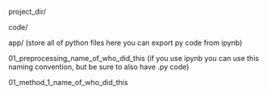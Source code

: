 project_dir/

code/

app/ (store all of python files here you can export py code from ipynb)

01_preprocessing_name_of_who_did_this (if you use ipynb you can use this naming convention, but be sure to also have .py code)

01_method_1_name_of_who_did_this
